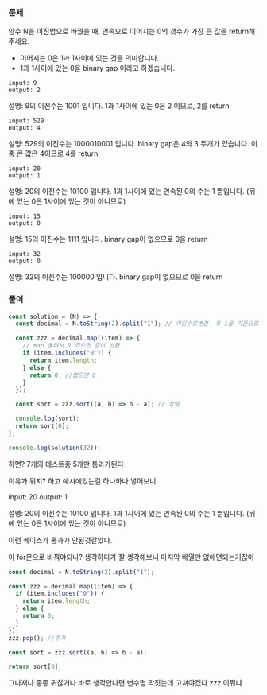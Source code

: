 ### 문제

양수 N을 이진법으로 바꿨을 때, 연속으로 이어지는 0의 갯수가 가장 큰 값을 return해 주세요.

- 이어지는 0은 1과 1사이에 있는 것을 의미합니다.
- 1과 1사이에 있는 0을 binary gap 이라고 하겠습니다.

```
input: 9
output: 2
```

설명: 9의 이진수는 1001 입니다.
1과 1사이에 있는 0은 2 이므로, 2를 return

```
input: 529
output: 4
```

설명: 529의 이진수는 1000010001 입니다.
binary gap은 4와 3 두개가 있습니다.
이 중 큰 값은 4이므로 4를 return

```
input: 20
output: 1
```

설명: 20의 이진수는 10100 입니다.
1과 1사이에 있는 연속된 0의 수는 1 뿐입니다.
(뒤에 있는 0은 1사이에 있는 것이 아니므로)

```
input: 15
output: 0
```

설명: 15의 이진수는 1111 입니다.
binary gap이 없으므로 0을 return

```
input: 32
output: 0
```

설명: 32의 이진수는 100000 입니다.
binary gap이 없으므로 0을 return

### 풀이

```js
const solution = (N) => {
  const decimal = N.toString(2).split("1"); // 이진수로변경  후 1을 기준으로 split

  const zzz = decimal.map((item) => {
    // map 돌려서 0 있으면 길이 반환
    if (item.includes("0")) {
      return item.length;
    } else {
      return 0; //없으면 0
    }
  });

  const sort = zzz.sort((a, b) => b - a); // 정렬

  console.log(sort);
  return sort[0];
};

console.log(solution(32));
```

하면? 7개의 테스트중 5개만 통과가된다

이유가 뭐지? 하고 예시에있는걸 하나하나 넣어보니

input: 20
output: 1

설명: 20의 이진수는 10100 입니다.
1과 1사이에 있는 연속된 0의 수는 1 뿐입니다.
(뒤에 있는 0은 1사이에 있는 것이 아니므로)

이런 케이스가 통과가 안된것같았다.

아 for문으로 바꿔야되나? 생각하다가 잘 생각해보니 마지막 배열만 없애면되는거잖아

```js
const decimal = N.toString(2).split("1");

const zzz = decimal.map((item) => {
  if (item.includes("0")) {
    return item.length;
  } else {
    return 0;
  }
});
zzz.pop(); //추가

const sort = zzz.sort((a, b) => b - a);

return sort[0];
```

그나저나 종종 귀찮거나 바로 생각안나면 변수명 막짓는데 고쳐야겠다 zzz 이뭐냐
